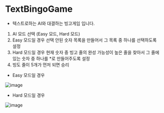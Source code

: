 # TextBingoGame
- 텍스트로하는 AI와 대결하는 빙고게임 입니다.
1. AI 모드 선택 (Easy 모드, Hard 모드)
2. Easy 모드일 경우 선택 안된 숫자 목록을 만들어서 그 목록 중 하나를 선택하도록 설정
3. Hard 모드일 경우 현재 숫자 중 빙고 줄의 완성 가능성이 높은 줄을 찾아서 그 줄에 있는 숫자 중 하나를 *로 만들어주도록 설정
4. 빙도 줄이 5개가 먼저 되면 승리

- Easy 모드일 경우

![image](https://user-images.githubusercontent.com/68934135/89003431-b8c98580-d33a-11ea-8550-7da9fae41dce.png)

- Hard 모드일 경우

![image](https://user-images.githubusercontent.com/68934135/89003638-41e0bc80-d33b-11ea-8746-987de09b9783.png)

